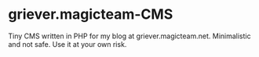 griever.magicteam-CMS
=====================

Tiny CMS written in PHP for my blog at griever.magicteam.net. Minimalistic and not safe. Use it at your own risk.
